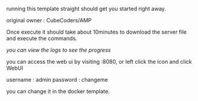 running this template straight should get you started right away.

original owner : CubeCoders/AMP

Once execute it should take about 10minutes to download the server file and execute the commands.

*you can view the logs to see the progress*

you can access the web ui by visiting <ip address>:8080, or left click the icon and click WebUI


username : admin
password : changeme

you can change it in the docker template.
